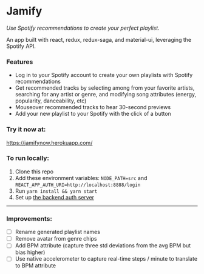 # Jamify

*Use Spotify recommendations to create your perfect playlist.*

An app built with react, redux, redux-saga, and material-ui, leveraging the Spotify API. 

### Features
- Log in to your Spotify account to create your own playlists with Spotify recommendations
- Get recommended tracks by selecting among from your favorite artists, searching for any artist or genre, and modifying song attributes (energy, popularity, danceability, etc)
- Mouseover recommended tracks to hear 30-second previews
- Add your new playlist to your Spotify with the click of a button

### Try it now at:
https://jamifynow.herokuapp.com/

### To run locally: 
1. Clone this repo
2. Add these environment variables: `NODE_PATH=src` and `REACT_APP_AUTH_URI=http://localhost:8888/login`
3. Run `yarn install && yarn start`
4. Set up [the backend auth server](https://github.com/Shanetou/jamify-backend)

---

### Improvements:

- [ ] Rename generated playlist names
- [ ] Remove avatar from genre chips
- [ ] Add BPM attribute (capture three std deviations from the avg BPM but bias higher)
- [ ] Use native accelerometer to capture real-time steps / minute to translate to BPM attribute 
